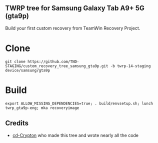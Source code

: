 ## TWRP tree for Samsung Galaxy Tab A9+ 5G (gta9p)
Build your first custom recovery from TeamWin Recovery Project.


# Clone
    git clone https://github.com/TND-STAGING/custom_recovery_tree_samsung_gta9p.git -b twrp-14-staging device/samsung/gta9p

# Build
    export ALLOW_MISSING_DEPENDENCIES=true; . build/envsetup.sh; lunch twrp_gta9p-eng; mka recoveryimage

## Credits
- [cd-Crypton](https://github.com/cd-Crypton) who made this tree and wrote nearly all the code
